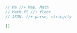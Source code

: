 ```js
// Ma //+ Map, Math
// Math.fl //+ floor
// JSON. //+ parse, stringify
```
```json
[]
```
```ctags

```
